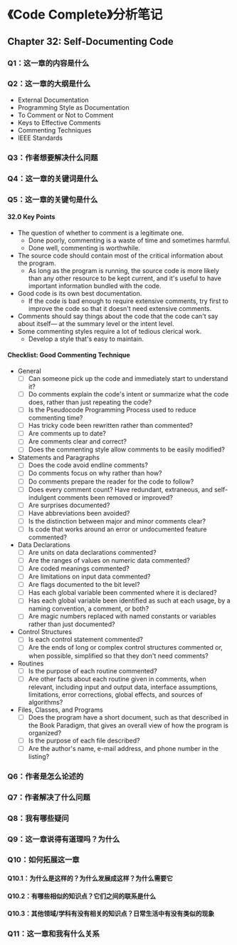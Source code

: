 # 《Code Complete》分析笔记

## Chapter 32: Self-Documenting Code

### Q1：这一章的内容是什么

### Q2：这一章的大纲是什么

- External Documentation
- Programming Style as Documentation
- To Comment or Not to Comment
- Keys to Effective Comments
- Commenting Techniques
- IEEE Standards

### Q3：作者想要解决什么问题

### Q4：这一章的关键词是什么

### Q5：这一章的关键句是什么

#### 32.0 Key Points

- The question of whether to comment is a legitimate one.
  - Done poorly, commenting is a waste of time and sometimes harmful.
  - Done well, commenting is worthwhile.
- The source code should contain most of the critical information about the program.
  - As long as the program is running, the source code is more likely than any other resource to be kept current,
    and it's useful to have important information bundled with the code.
- Good code is its own best documentation.
  - If the code is bad enough to require extensive comments,
    try first to improve the code so that it doesn't need extensive comments.
- Comments should say things about the code that the code can't say about itself—
  at the summary level or the intent level.
- Some commenting styles require a lot of tedious clerical work.
  - Develop a style that's easy to maintain.

#### Checklist: Good Commenting Technique

- General
  - [ ] Can someone pick up the code and immediately start to understand it?
  - [ ] Do comments explain the code's intent or summarize what the code does,
        rather than just repeating the code?
  - [ ] Is the Pseudocode Programming Process used to reduce commenting time?
  - [ ] Has tricky code been rewritten rather than commented?
  - [ ] Are comments up to date?
  - [ ] Are comments clear and correct?
  - [ ] Does the commenting style allow comments to be easily modified?

- Statements and Paragraphs
  - [ ] Does the code avoid endline comments?
  - [ ] Do comments focus on why rather than how?
  - [ ] Do comments prepare the reader for the code to follow?
  - [ ] Does every comment count? Have redundant, extraneous, and self-indulgent comments been removed or improved?
  - [ ] Are surprises documented?
  - [ ] Have abbreviations been avoided?
  - [ ] Is the distinction between major and minor comments clear?
  - [ ] Is code that works around an error or undocumented feature commented?

- Data Declarations
  - [ ] Are units on data declarations commented?
  - [ ] Are the ranges of values on numeric data commented?
  - [ ] Are coded meanings commented?
  - [ ] Are limitations on input data commented?
  - [ ] Are flags documented to the bit level?
  - [ ] Has each global variable been commented where it is declared?
  - [ ] Has each global variable been identified as such at each usage,
        by a naming convention, a comment, or both?
  - [ ] Are magic numbers replaced with named constants or variables rather than just documented?

- Control Structures
  - [ ] Is each control statement commented?
  - [ ] Are the ends of long or complex control structures commented or,
        when possible, simplified so that they don't need comments?

- Routines
  - [ ] Is the purpose of each routine commented?
  - [ ] Are other facts about each routine given in comments, when relevant,
        including input and output data, interface assumptions, limitations,
        error corrections, global effects, and sources of algorithms?

- Files, Classes, and Programs
  - [ ] Does the program have a short document, such as that described in the Book Paradigm,
        that gives an overall view of how the program is organized?
  - [ ] Is the purpose of each file described?
  - [ ] Are the author's name, e-mail address, and phone number in the listing?

### Q6：作者是怎么论述的

### Q7：作者解决了什么问题

### Q8：我有哪些疑问

### Q9：这一章说得有道理吗？为什么

### Q10：如何拓展这一章

#### Q10.1：为什么是这样的？为什么发展成这样？为什么需要它

#### Q10.2：有哪些相似的知识点？它们之间的联系是什么

#### Q10.3：其他领域/学科有没有相关的知识点？日常生活中有没有类似的现象

### Q11：这一章和我有什么关系
